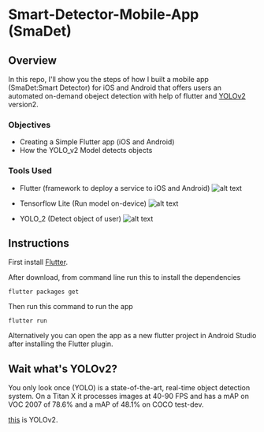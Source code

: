# Smart-Detector-Mobile-App (SmaDet)

## Overview

In this repo, I'll show you the steps of how I built a mobile app (SmaDet:Smart Detector) for iOS and Android that offers users an automated on-demand obeject detection with help of flutter and
 [YOLOv2](https://pjreddie.com/darknet/yolov2/) version2.


###  Objectives

- Creating a Simple Flutter app (iOS and Android)
- How the YOLO_v2 Model detects objects

### Tools Used

- Flutter (framework to deploy a service to iOS and Android)
![alt text](https://venturebeat.com/wp-content/uploads/2019/05/flutter-mobile-desktop-web-embedded.png?fit=400%2C200&strip=all)


- Tensorflow Lite (Run model on-device)
![alt text](https://i1.wp.com/androidkt.com////wp-content/uploads/2017/07/Life-Cycle-of-Model.png?resize=624%2C351&ssl=1)

- YOLO_2 (Detect object of user)
![alt text](https://www.danioved.com/portfolio/posenet/images/posenet-multipose.gif)


## Instructions

First install [Flutter](https://flutter.dev/docs/get-started/install). 

After download, from command line run this to install the dependencies
```
flutter packages get
```
Then run this command to run the app

```
flutter run
```
Alternatively you can open the app as a new flutter project in Android Studio after installing the Flutter plugin. 

## Wait what's YOLOv2?
You only look once (YOLO) is a state-of-the-art, real-time object detection system. On a Titan X it processes images at 40-90 FPS and has a mAP on VOC 2007 of 78.6% and a mAP of 48.1% on COCO test-dev.

[this](https://pjreddie.com/darknet/yolov2/) is YOLOv2.

